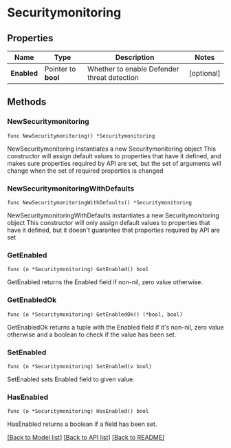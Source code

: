 # Securitymonitoring

## Properties

Name | Type | Description | Notes
------------ | ------------- | ------------- | -------------
**Enabled** | Pointer to **bool** | Whether to enable Defender threat detection | [optional] 

## Methods

### NewSecuritymonitoring

`func NewSecuritymonitoring() *Securitymonitoring`

NewSecuritymonitoring instantiates a new Securitymonitoring object
This constructor will assign default values to properties that have it defined,
and makes sure properties required by API are set, but the set of arguments
will change when the set of required properties is changed

### NewSecuritymonitoringWithDefaults

`func NewSecuritymonitoringWithDefaults() *Securitymonitoring`

NewSecuritymonitoringWithDefaults instantiates a new Securitymonitoring object
This constructor will only assign default values to properties that have it defined,
but it doesn't guarantee that properties required by API are set

### GetEnabled

`func (o *Securitymonitoring) GetEnabled() bool`

GetEnabled returns the Enabled field if non-nil, zero value otherwise.

### GetEnabledOk

`func (o *Securitymonitoring) GetEnabledOk() (*bool, bool)`

GetEnabledOk returns a tuple with the Enabled field if it's non-nil, zero value otherwise
and a boolean to check if the value has been set.

### SetEnabled

`func (o *Securitymonitoring) SetEnabled(v bool)`

SetEnabled sets Enabled field to given value.

### HasEnabled

`func (o *Securitymonitoring) HasEnabled() bool`

HasEnabled returns a boolean if a field has been set.


[[Back to Model list]](../README.md#documentation-for-models) [[Back to API list]](../README.md#documentation-for-api-endpoints) [[Back to README]](../README.md)


